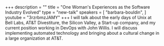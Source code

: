 +++
description = ""
title = "One Woman's Experiences as the Software Industry Evolved"
type = "new-talk"
speakers = [
        "barbara-bouldin",
]
youtube = "3rzrbmzJAMY"
+++
I will talk about the early days of Unix at Bell Labs, AT&T Divestiture, the Silicon Valley, a Start-up company, and my current position working in DevOps with John Willis. I will discuss implementing automated technology and bringing about a cultural change in a large organization at AT&T.